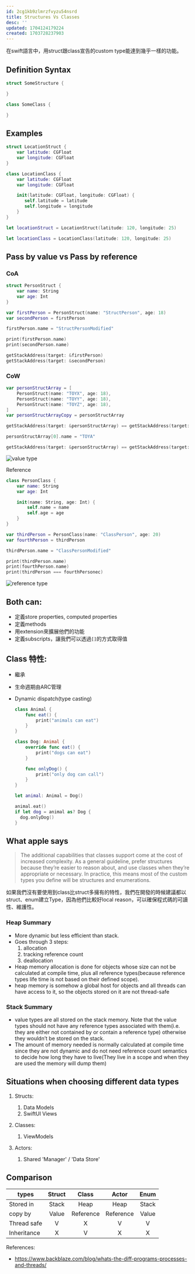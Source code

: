 ```yaml
---
id: 2cg1kb9zlmrzfvyzu54nsrd
title: Structures Vs Classes
desc: ''
updated: 1704124179224
created: 1703728237903
---
```


在swift語言中，用struct跟class宣告的custom type能達到幾乎一樣的功能。

## Definition Syntax

```swift
struct SomeStructure {

}

class SomeClass {

}
```

## Examples

```swift
struct LocationStruct {
    var latitude: CGFloat
    var longitude: CGFloat
}

class LocationClass {
    var latitude: CGFloat
    var longitude: CGFloat

    init(latitude: CGFloat, longitude: CGFloat) {
       self.latitude = latitude
       self.longitude = longitude
    }
}

let locationStruct = LocationStruct(latitude: 120, longitude: 25)

let locationClass = LocationClass(latitude: 120, longitude: 25)

```

## **Pass by value** vs **Pass by reference**

### CoA

```swift
struct PersonStruct {
    var name: String
    var age: Int
}

var firstPerson = PersonStruct(name: "StructPerson", age: 18)
var secondPerson = firstPerson

firstPerson.name = "StructPersonModified"

print(firstPerson.name)
print(secondPerson.name)

getStackAddress(target: &firstPerson)
getStackAddress(target: &secondPerson)
```

### CoW

```swift
var personStructArray = [
    PersonStruct(name: "TOYX", age: 18),
    PersonStruct(name: "TOYY", age: 18),
    PersonStruct(name: "TOYZ", age: 18),
]
var personStructArrayCopy = personStructArray

getStackAddress(target: &personStructArray) == getStackAddress(target: &personStructArrayCopy)

personStructArray[0].name = "TOYA"

getStackAddress(target: &personStructArray) == getStackAddress(target: &personStructArrayCopy)
```

![value type](/../assets/images/programming.language.swift.Types.value-type.png)

Reference

```swift
class PersonClass {
    var name: String
    var age: Int

    init(name: String, age: Int) {
        self.name = name
        self.age = age
    }
}

var thirdPerson = PersonClass(name: "ClassPerson", age: 20)
var fourthPerson = thirdPerson

thirdPerson.name = "ClassPersonModified"

print(thirdPerson.name)
print(fourthPerson.name)
print(thirdPerson === fourthPersonec)
```

![reference type](/../assets/images/programming.language.swift.Types.reference-type.png)

## Both can:

- 定義store properties, computed properties
- 定義methods
- 用extension來擴展他們的功能
- 定義subscripts，讓我們可以透過`[]`的方式取得值

## Class 特性:

- 繼承
- 生命週期由ARC管理
- Dynamic dispatch(type casting)

    ```swift
    class Animal {
        func eat() {
            print("animals can eat")
        }
    }

    class Dog: Animal {
        override func eat() {
            print("dogs can eat")
        }

        func onlyDog() {
            print("only dog can call")
        }
    }

    let animal: Animal = Dog()

    animal.eat()
    if let dog = animal as? Dog {
      dog.onlyDog()
    }
    ```

## What apple says

> The additional capabilities that classes support come at the cost of increased complexity. As a general guideline, prefer structures because they’re easier to reason about, and use classes when they’re appropriate or necessary. In practice, this means most of the custom types you define will be structures and enumerations.

如果我們沒有要使用到class比struct多擁有的特性，我們在開發的時候建議都以struct、enum建立Type，因為他們比較好local reason，可以確保程式碼的可讀性、維護性。

### Heap Summary

- More dynamic but less efficient than stack.
- Goes through 3 steps:
  1. allocation
  2. tracking reference count
  3. deallocation
- Heap memory allocation is done for objects whose size can not be calculated at compile time, plus all reference types(because reference types life time is not based on their defined scope).
- heap memory is somehow a global host for objects and all threads can have access to it, so the objects stored on it are not thread-safe

### Stack Summary

- value types are all stored on the stack memory. Note that the value types should not have any reference types associated with them(i.e. they are either not contained by or contain a reference type) otherwise they wouldn’t be stored on the stack.
- The amount of memory needed is normally calculated at compile time since they are not dynamic and do not need reference count semantics to decide how long they have to live(They live in a scope and when they are used the memory will dump them)

## Situations when choosing different data types

1. Structs:
   1. Data Models
   2. SwiftUI Views

2. Classes:
   1. ViewModels

3. Actors:
   1. Shared 'Manager' / 'Data Store'

## Comparison

types | Struct | Class | Actor | Enum
---------|:----------:|:---------:|:--------:|:------:|
 Stored in | Stack | Heap | Heap | Stack
 copy by | Value | Reference | Reference | Value
 Thread safe | V | X | V | V
 Inheritance | X | V | X | X

References:
- https://www.backblaze.com/blog/whats-the-diff-programs-processes-and-threads/